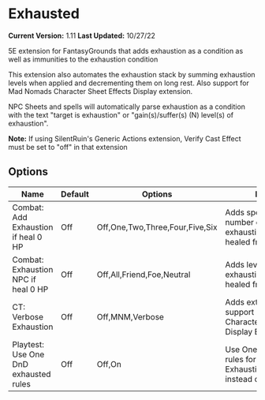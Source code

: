 # Exhausted

**Current Version:** 1.11
**Last Updated:** 10/27/22

5E extension for FantasyGrounds that adds exhaustion as a condition as well as immunities to the exhaustion condition

This extension also automates the exhaustion stack by summing exhaustion levels when applied and decrementing them on long rest. Also support for Mad Nomads Character Sheet Effects Display extension.

NPC Sheets and spells will automatically parse exhaustion as a condition with the text "target is exhaustion" or "gain(s)/suffer(s) (N) level(s) of exhaustion".

**Note:** If using SilentRuin's Generic Actions extension, Verify Cast Effect must be set to "off" in that extension

## Options

| Name| Default | Options | Notes |
|---|---|---|---|
|Combat: Add Exhaustion if heal 0 HP| Off| Off,One,Two,Three,Four,Five,Six| Adds specified number of levels of exhaustion when healed from 0 HP|
|Combat: Exhaustion NPC if heal 0 HP| Off| Off,All,Friend,Foe,Neutral| Adds level(s) of exhaustion to NPCs if healed from 0 HP|
|CT: Verbose Exhaustion| Off| Off,MNM,Verbose|Adds extra text to support Mad Nomads Character Sheet Display Extension|
|Playtest: Use One DnD exhausted rules| Off| Off,On|Use One DnD playtest rules for Exhaustion/Exhausted instead of 5E|

